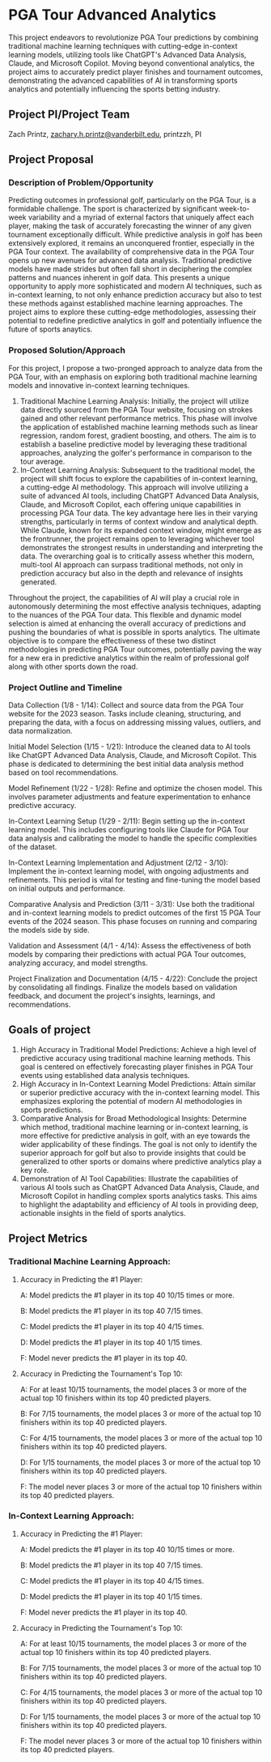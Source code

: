 # PGA Tour Advanced Analytics
This project endeavors to revolutionize PGA Tour predictions by combining traditional machine learning techniques with cutting-edge in-context learning models, utilizing tools like ChatGPT's Advanced Data Analysis, Claude, and Microsoft Copilot. Moving beyond conventional analytics, the project aims to accurately predict player finishes and tournament outcomes, demonstrating the advanced capabilities of AI in transforming sports analytics and potentially influencing the sports betting industry.

## Project PI/Project Team 

Zach Printz, zachary.h.printz@vanderbilt.edu, printzzh, PI

## Project Proposal  

### Description of Problem/Opportunity
Predicting outcomes in professional golf, particularly on the PGA Tour, is a formidable challenge. The sport is characterized by significant week-to-week variability and a myriad of external factors that uniquely affect each player, making the task of accurately forecasting the winner of any given tournament exceptionally difficult. While predictive analysis in golf has been extensively explored, it remains an unconquered frontier, especially in the PGA Tour context. The availability of comprehensive data in the PGA Tour opens up new avenues for advanced data analysis. Traditional predictive models have made strides but often fall short in deciphering the complex patterns and nuances inherent in golf data. This presents a unique opportunity to apply more sophisticated and modern AI techniques, such as in-context learning, to not only enhance prediction accuracy but also to test these methods against established machine learning approaches. The project aims to explore these cutting-edge methodologies, assessing their potential to redefine predictive analytics in golf and potentially influence the future of sports anaytics.

### Proposed Solution/Approach
For this project, I propose a two-pronged approach to analyze data from the PGA Tour, with an emphasis on exploring both traditional machine learning models and innovative in-context learning techniques.

   1. Traditional Machine Learning Analysis: Initially, the project will utilize data directly sourced from the PGA Tour website, focusing on strokes gained and other relevant performance metrics. This phase will involve the application of established machine learning methods such as linear regression, random forest, gradient boosting, and others. The aim is to establish a baseline predictive model by leveraging these traditional approaches, analyzing the golfer's performance in comparison to the tour average.
   2. In-Context Learning Analysis: Subsequent to the traditional model, the project will shift focus to explore the capabilities of in-context learning, a cutting-edge AI methodology. This approach will involve utilizing a suite of advanced AI tools, including ChatGPT Advanced Data Analysis, Claude, and Microsoft Copilot, each offering unique capabilities in processing PGA Tour data. The key advantage here lies in their varying strengths, particularly in terms of context window and analytical depth. While Claude, known for its expanded context window, might emerge as the frontrunner, the project remains open to leveraging whichever tool demonstrates the strongest results in understanding and interpreting the data. The overarching goal is to critically assess whether this modern, multi-tool AI approach can surpass traditional methods, not only in prediction accuracy but also in the depth and relevance of insights generated.

Throughout the project, the  capabilities of AI will play a crucial role in autonomously determining the most effective analysis techniques, adapting to the nuances of the PGA Tour data. This flexible and dynamic model selection is aimed at enhancing the overall accuracy of predictions and pushing the boundaries of what is possible in sports analytics. The ultimate objective is to compare the effectiveness of these two distinct methodologies in predicting PGA Tour outcomes, potentially paving the way for a new era in predictive analytics within the realm of professional golf along with other sports down the road.


### Project Outline and Timeline
Data Collection (1/8 - 1/14): Collect and source data from the PGA Tour website for the 2023 season. Tasks include cleaning, structuring, and preparing the data, with a focus on addressing missing values, outliers, and data normalization.

Initial Model Selection (1/15 - 1/21): Introduce the cleaned data to AI tools like ChatGPT Advanced Data Analysis, Claude, and Microsoft Copilot. This phase is dedicated to determining the best initial data analysis method based on tool recommendations.

Model Refinement (1/22 - 1/28): Refine and optimize the chosen model. This involves parameter adjustments and feature experimentation to enhance predictive accuracy.

In-Context Learning Setup (1/29 - 2/11): Begin setting up the in-context learning model. This includes configuring tools like Claude for PGA Tour data analysis and calibrating the model to handle the specific complexities of the dataset.

In-Context Learning Implementation and Adjustment (2/12 - 3/10): Implement the in-context learning model, with ongoing adjustments and refinements. This period is vital for testing and fine-tuning the model based on initial outputs and performance.

Comparative Analysis and Prediction (3/11 - 3/31): Use both the traditional and in-context learning models to predict outcomes of the first 15 PGA Tour events of the 2024 season. This phase focuses on running and comparing the models side by side.

Validation and Assessment (4/1 - 4/14): Assess the effectiveness of both models by comparing their predictions with actual PGA Tour outcomes, analyzing accuracy, and model strengths.

Project Finalization and Documentation (4/15 - 4/22): Conclude the project by consolidating all findings. Finalize the models based on validation feedback, and document the project's insights, learnings, and recommendations.

## Goals of project 

   1. High Accuracy in Traditional Model Predictions: Achieve a high level of predictive accuracy using traditional machine learning methods. This goal is centered on effectively forecasting player finishes in PGA Tour events using established data analysis techniques.
   2. High Accuracy in In-Context Learning Model Predictions: Attain similar or superior predictive accuracy with the in-context learning model. This emphasizes exploring the potential of modern AI methodologies in sports predictions.
   3. Comparative Analysis for Broad Methodological Insights: Determine which method, traditional machine learning or in-context learning, is more effective for predictive analysis in golf, with an eye towards the wider applicability of these findings. The goal is not only to identify the superior approach for golf but also to provide insights that could be generalized to other sports or domains where predictive analytics play a key role.
   4. Demonstration of AI Tool Capabilities: Illustrate the capabilities of various AI tools such as ChatGPT Advanced Data Analysis, Claude, and Microsoft Copilot in handling complex sports analytics tasks. This aims to highlight the adaptability and efficiency of AI tools in providing deep, actionable insights in the field of sports analytics.


## Project Metrics 

### Traditional Machine Learning Approach:

   1. Accuracy in Predicting the #1 Player:
   
         A: Model predicts the #1 player in its top 40 10/15 times or more.

         B: Model predicts the #1 player in its top 40 7/15 times.

         C: Model predicts the #1 player in its top 40 4/15 times.

         D: Model predicts the #1 player in its top 40 1/15 times.

         F: Model never predicts the #1 player in its top 40.


   2. Accuracy in Predicting the Tournament's Top 10:
   
         A: For at least 10/15 tournaments, the model places 3 or more of the actual top 10 finishers within its top 40 predicted players.

         B: For 7/15 tournaments, the model places 3 or more of the actual top 10 finishers within its top 40 predicted players.

         C: For 4/15 tournaments, the model places 3 or more of the actual top 10 finishers within its top 40 predicted players.

         D: For 1/15 tournaments, the model places 3 or more of the actual top 10 finishers within its top 40 predicted players.

         F: The model never places 3 or more of the actual top 10 finishers within its top 40 predicted players.

### In-Context Learning Approach:

   1. Accuracy in Predicting the #1 Player:
   
         A: Model predicts the #1 player in its top 40 10/15 times or more.

         B: Model predicts the #1 player in its top 40 7/15 times.

         C: Model predicts the #1 player in its top 40 4/15 times.

         D: Model predicts the #1 player in its top 40 1/15 times.

         F: Model never predicts the #1 player in its top 40.


   2. Accuracy in Predicting the Tournament's Top 10:
   
         A: For at least 10/15 tournaments, the model places 3 or more of the actual top 10 finishers within its top 40 predicted players.

         B: For 7/15 tournaments, the model places 3 or more of the actual top 10 finishers within its top 40 predicted players.

         C: For 4/15 tournaments, the model places 3 or more of the actual top 10 finishers within its top 40 predicted players.

         D: For 1/15 tournaments, the model places 3 or more of the actual top 10 finishers within its top 40 predicted players.

         F: The model never places 3 or more of the actual top 10 finishers within its top 40 predicted players.


